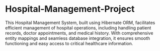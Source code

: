 # Hospital-Management-Project
This Hospital Management System, built using Hibernate ORM, facilitates efficient management of hospital operations, including handling patient records, doctor appointments, and medical history. With comprehensive entity mappings and seamless database integration, it ensures smooth functioning and easy access to critical healthcare information.
